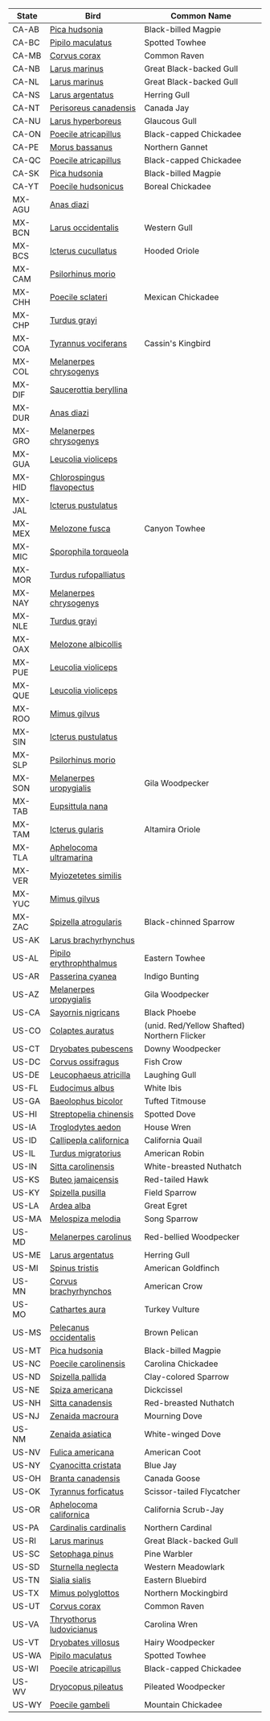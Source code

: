 | State | Bird | Common Name |
|---|---|---|
| CA-AB | [Pica hudsonia](https://en.wikipedia.org/wiki/Pica_hudsonia) | Black-billed Magpie |
| CA-BC | [Pipilo maculatus](https://en.wikipedia.org/wiki/Pipilo_maculatus) | Spotted Towhee |
| CA-MB | [Corvus corax](https://en.wikipedia.org/wiki/Corvus_corax) | Common Raven |
| CA-NB | [Larus marinus](https://en.wikipedia.org/wiki/Larus_marinus) | Great Black-backed Gull |
| CA-NL | [Larus marinus](https://en.wikipedia.org/wiki/Larus_marinus) | Great Black-backed Gull |
| CA-NS | [Larus argentatus](https://en.wikipedia.org/wiki/Larus_argentatus) | Herring Gull |
| CA-NT | [Perisoreus canadensis](https://en.wikipedia.org/wiki/Perisoreus_canadensis) | Canada Jay |
| CA-NU | [Larus hyperboreus](https://en.wikipedia.org/wiki/Larus_hyperboreus) | Glaucous Gull |
| CA-ON | [Poecile atricapillus](https://en.wikipedia.org/wiki/Poecile_atricapillus) | Black-capped Chickadee |
| CA-PE | [Morus bassanus](https://en.wikipedia.org/wiki/Morus_bassanus) | Northern Gannet |
| CA-QC | [Poecile atricapillus](https://en.wikipedia.org/wiki/Poecile_atricapillus) | Black-capped Chickadee |
| CA-SK | [Pica hudsonia](https://en.wikipedia.org/wiki/Pica_hudsonia) | Black-billed Magpie |
| CA-YT | [Poecile hudsonicus](https://en.wikipedia.org/wiki/Poecile_hudsonicus) | Boreal Chickadee |
| MX-AGU | [Anas diazi](https://en.wikipedia.org/wiki/Anas_diazi) |  |
| MX-BCN | [Larus occidentalis](https://en.wikipedia.org/wiki/Larus_occidentalis) | Western Gull |
| MX-BCS | [Icterus cucullatus](https://en.wikipedia.org/wiki/Icterus_cucullatus) | Hooded Oriole |
| MX-CAM | [Psilorhinus morio](https://en.wikipedia.org/wiki/Psilorhinus_morio) |  |
| MX-CHH | [Poecile sclateri](https://en.wikipedia.org/wiki/Poecile_sclateri) | Mexican Chickadee |
| MX-CHP | [Turdus grayi](https://en.wikipedia.org/wiki/Turdus_grayi) |  |
| MX-COA | [Tyrannus vociferans](https://en.wikipedia.org/wiki/Tyrannus_vociferans) | Cassin's Kingbird |
| MX-COL | [Melanerpes chrysogenys](https://en.wikipedia.org/wiki/Melanerpes_chrysogenys) |  |
| MX-DIF | [Saucerottia beryllina](https://en.wikipedia.org/wiki/Saucerottia_beryllina) |  |
| MX-DUR | [Anas diazi](https://en.wikipedia.org/wiki/Anas_diazi) |  |
| MX-GRO | [Melanerpes chrysogenys](https://en.wikipedia.org/wiki/Melanerpes_chrysogenys) |  |
| MX-GUA | [Leucolia violiceps](https://en.wikipedia.org/wiki/Leucolia_violiceps) |  |
| MX-HID | [Chlorospingus flavopectus](https://en.wikipedia.org/wiki/Chlorospingus_flavopectus) |  |
| MX-JAL | [Icterus pustulatus](https://en.wikipedia.org/wiki/Icterus_pustulatus) |  |
| MX-MEX | [Melozone fusca](https://en.wikipedia.org/wiki/Melozone_fusca) | Canyon Towhee |
| MX-MIC | [Sporophila torqueola](https://en.wikipedia.org/wiki/Sporophila_torqueola) |  |
| MX-MOR | [Turdus rufopalliatus](https://en.wikipedia.org/wiki/Turdus_rufopalliatus) |  |
| MX-NAY | [Melanerpes chrysogenys](https://en.wikipedia.org/wiki/Melanerpes_chrysogenys) |  |
| MX-NLE | [Turdus grayi](https://en.wikipedia.org/wiki/Turdus_grayi) |  |
| MX-OAX | [Melozone albicollis](https://en.wikipedia.org/wiki/Melozone_albicollis) |  |
| MX-PUE | [Leucolia violiceps](https://en.wikipedia.org/wiki/Leucolia_violiceps) |  |
| MX-QUE | [Leucolia violiceps](https://en.wikipedia.org/wiki/Leucolia_violiceps) |  |
| MX-ROO | [Mimus gilvus](https://en.wikipedia.org/wiki/Mimus_gilvus) |  |
| MX-SIN | [Icterus pustulatus](https://en.wikipedia.org/wiki/Icterus_pustulatus) |  |
| MX-SLP | [Psilorhinus morio](https://en.wikipedia.org/wiki/Psilorhinus_morio) |  |
| MX-SON | [Melanerpes uropygialis](https://en.wikipedia.org/wiki/Melanerpes_uropygialis) | Gila Woodpecker |
| MX-TAB | [Eupsittula nana](https://en.wikipedia.org/wiki/Eupsittula_nana) |  |
| MX-TAM | [Icterus gularis](https://en.wikipedia.org/wiki/Icterus_gularis) | Altamira Oriole |
| MX-TLA | [Aphelocoma ultramarina](https://en.wikipedia.org/wiki/Aphelocoma_ultramarina) |  |
| MX-VER | [Myiozetetes similis](https://en.wikipedia.org/wiki/Myiozetetes_similis) |  |
| MX-YUC | [Mimus gilvus](https://en.wikipedia.org/wiki/Mimus_gilvus) |  |
| MX-ZAC | [Spizella atrogularis](https://en.wikipedia.org/wiki/Spizella_atrogularis) | Black-chinned Sparrow |
| US-AK | [Larus brachyrhynchus](https://en.wikipedia.org/wiki/Larus_brachyrhynchus) |  |
| US-AL | [Pipilo erythrophthalmus](https://en.wikipedia.org/wiki/Pipilo_erythrophthalmus) | Eastern Towhee |
| US-AR | [Passerina cyanea](https://en.wikipedia.org/wiki/Passerina_cyanea) | Indigo Bunting |
| US-AZ | [Melanerpes uropygialis](https://en.wikipedia.org/wiki/Melanerpes_uropygialis) | Gila Woodpecker |
| US-CA | [Sayornis nigricans](https://en.wikipedia.org/wiki/Sayornis_nigricans) | Black Phoebe |
| US-CO | [Colaptes auratus](https://en.wikipedia.org/wiki/Colaptes_auratus) | (unid. Red/Yellow Shafted) Northern Flicker |
| US-CT | [Dryobates pubescens](https://en.wikipedia.org/wiki/Dryobates_pubescens) | Downy Woodpecker |
| US-DC | [Corvus ossifragus](https://en.wikipedia.org/wiki/Corvus_ossifragus) | Fish Crow |
| US-DE | [Leucophaeus atricilla](https://en.wikipedia.org/wiki/Leucophaeus_atricilla) | Laughing Gull |
| US-FL | [Eudocimus albus](https://en.wikipedia.org/wiki/Eudocimus_albus) | White Ibis |
| US-GA | [Baeolophus bicolor](https://en.wikipedia.org/wiki/Baeolophus_bicolor) | Tufted Titmouse |
| US-HI | [Streptopelia chinensis](https://en.wikipedia.org/wiki/Streptopelia_chinensis) | Spotted Dove |
| US-IA | [Troglodytes aedon](https://en.wikipedia.org/wiki/Troglodytes_aedon) | House Wren |
| US-ID | [Callipepla californica](https://en.wikipedia.org/wiki/Callipepla_californica) | California Quail |
| US-IL | [Turdus migratorius](https://en.wikipedia.org/wiki/Turdus_migratorius) | American Robin |
| US-IN | [Sitta carolinensis](https://en.wikipedia.org/wiki/Sitta_carolinensis) | White-breasted Nuthatch |
| US-KS | [Buteo jamaicensis](https://en.wikipedia.org/wiki/Buteo_jamaicensis) | Red-tailed Hawk |
| US-KY | [Spizella pusilla](https://en.wikipedia.org/wiki/Spizella_pusilla) | Field Sparrow |
| US-LA | [Ardea alba](https://en.wikipedia.org/wiki/Ardea_alba) | Great Egret |
| US-MA | [Melospiza melodia](https://en.wikipedia.org/wiki/Melospiza_melodia) | Song Sparrow |
| US-MD | [Melanerpes carolinus](https://en.wikipedia.org/wiki/Melanerpes_carolinus) | Red-bellied Woodpecker |
| US-ME | [Larus argentatus](https://en.wikipedia.org/wiki/Larus_argentatus) | Herring Gull |
| US-MI | [Spinus tristis](https://en.wikipedia.org/wiki/Spinus_tristis) | American Goldfinch |
| US-MN | [Corvus brachyrhynchos](https://en.wikipedia.org/wiki/Corvus_brachyrhynchos) | American Crow |
| US-MO | [Cathartes aura](https://en.wikipedia.org/wiki/Cathartes_aura) | Turkey Vulture |
| US-MS | [Pelecanus occidentalis](https://en.wikipedia.org/wiki/Pelecanus_occidentalis) | Brown Pelican |
| US-MT | [Pica hudsonia](https://en.wikipedia.org/wiki/Pica_hudsonia) | Black-billed Magpie |
| US-NC | [Poecile carolinensis](https://en.wikipedia.org/wiki/Poecile_carolinensis) | Carolina Chickadee |
| US-ND | [Spizella pallida](https://en.wikipedia.org/wiki/Spizella_pallida) | Clay-colored Sparrow |
| US-NE | [Spiza americana](https://en.wikipedia.org/wiki/Spiza_americana) | Dickcissel |
| US-NH | [Sitta canadensis](https://en.wikipedia.org/wiki/Sitta_canadensis) | Red-breasted Nuthatch |
| US-NJ | [Zenaida macroura](https://en.wikipedia.org/wiki/Zenaida_macroura) | Mourning Dove |
| US-NM | [Zenaida asiatica](https://en.wikipedia.org/wiki/Zenaida_asiatica) | White-winged Dove |
| US-NV | [Fulica americana](https://en.wikipedia.org/wiki/Fulica_americana) | American Coot |
| US-NY | [Cyanocitta cristata](https://en.wikipedia.org/wiki/Cyanocitta_cristata) | Blue Jay |
| US-OH | [Branta canadensis](https://en.wikipedia.org/wiki/Branta_canadensis) | Canada Goose |
| US-OK | [Tyrannus forficatus](https://en.wikipedia.org/wiki/Tyrannus_forficatus) | Scissor-tailed Flycatcher |
| US-OR | [Aphelocoma californica](https://en.wikipedia.org/wiki/Aphelocoma_californica) | California Scrub-Jay |
| US-PA | [Cardinalis cardinalis](https://en.wikipedia.org/wiki/Cardinalis_cardinalis) | Northern Cardinal |
| US-RI | [Larus marinus](https://en.wikipedia.org/wiki/Larus_marinus) | Great Black-backed Gull |
| US-SC | [Setophaga pinus](https://en.wikipedia.org/wiki/Setophaga_pinus) | Pine Warbler |
| US-SD | [Sturnella neglecta](https://en.wikipedia.org/wiki/Sturnella_neglecta) | Western Meadowlark |
| US-TN | [Sialia sialis](https://en.wikipedia.org/wiki/Sialia_sialis) | Eastern Bluebird |
| US-TX | [Mimus polyglottos](https://en.wikipedia.org/wiki/Mimus_polyglottos) | Northern Mockingbird |
| US-UT | [Corvus corax](https://en.wikipedia.org/wiki/Corvus_corax) | Common Raven |
| US-VA | [Thryothorus ludovicianus](https://en.wikipedia.org/wiki/Thryothorus_ludovicianus) | Carolina Wren |
| US-VT | [Dryobates villosus](https://en.wikipedia.org/wiki/Dryobates_villosus) | Hairy Woodpecker |
| US-WA | [Pipilo maculatus](https://en.wikipedia.org/wiki/Pipilo_maculatus) | Spotted Towhee |
| US-WI | [Poecile atricapillus](https://en.wikipedia.org/wiki/Poecile_atricapillus) | Black-capped Chickadee |
| US-WV | [Dryocopus pileatus](https://en.wikipedia.org/wiki/Dryocopus_pileatus) | Pileated Woodpecker |
| US-WY | [Poecile gambeli](https://en.wikipedia.org/wiki/Poecile_gambeli) | Mountain Chickadee |
